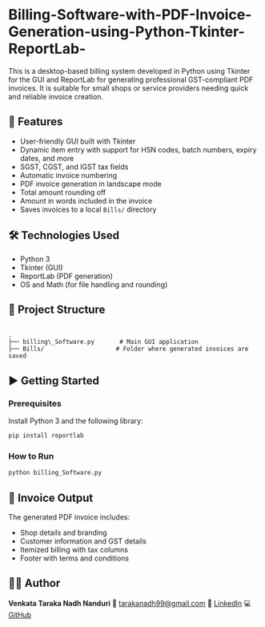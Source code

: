 # Billing-Software-with-PDF-Invoice-Generation-using-Python-Tkinter-ReportLab-
This is a desktop-based billing system developed in Python using Tkinter for the GUI and ReportLab for generating professional GST-compliant PDF invoices. It is suitable for small shops or service providers needing quick and reliable invoice creation.

## 🧰 Features

- User-friendly GUI built with Tkinter
- Dynamic item entry with support for HSN codes, batch numbers, expiry dates, and more
- SGST, CGST, and IGST tax fields
- Automatic invoice numbering
- PDF invoice generation in landscape mode
- Total amount rounding off
- Amount in words included in the invoice
- Saves invoices to a local `Bills/` directory

## 🛠️ Technologies Used

- Python 3
- Tkinter (GUI)
- ReportLab (PDF generation)
- OS and Math (for file handling and rounding)

## 📂 Project Structure

```

.
├── billing\_Software.py       # Main GUI application
├── Bills/                    # Folder where generated invoices are saved

````

## ▶️ Getting Started

### Prerequisites

Install Python 3 and the following library:

```bash
pip install reportlab
````

### How to Run

```bash
python billing_Software.py
```

## 📄 Invoice Output

The generated PDF invoice includes:

* Shop details and branding
* Customer information and GST details
* Itemized billing with tax columns
* Footer with terms and conditions

## 👨‍💻 Author

**Venkata Taraka Nadh Nanduri**
📧 [tarakanadh99@gmail.com](mailto:tarakanadh99@gmail.com)
🔗 [LinkedIn](https://www.linkedin.com/in/venkata-taraka-nadh-nanduri-39a069294/)
💻 [GitHub](https://github.com/tarakanadhnanduri99)

